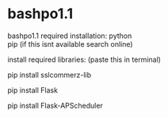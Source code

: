 # bashpo1.1
bashpo1.1
required installation: python  
pip (if this isnt available search  online)

install required libraries: (paste this in terminal)

pip install sslcommerz-lib

pip install Flask

pip install Flask-APScheduler
